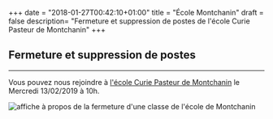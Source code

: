 +++
date = "2018-01-27T00:42:10+01:00"
title = "École Montchanin"
draft = false
description= "Fermeture et suppression de postes de l'école Curie Pasteur de Montchanin"
+++


## **Fermeture et suppression de postes**
---  

Vous pouvez nous rejoindre à [l'école Curie Pasteur de Montchanin](https://www.openstreetmap.org/?mlat=46.74637&mlon=4.47022#map=18/46.74637/4.47022&layers=N) le Mercredi 13/02/2019 à 10h.

![affiche à propos de la fermeture d'une classe de l'école de Montchanin](/img/ecole-montchanin.jpg "Ecole Montchanin")  
  



